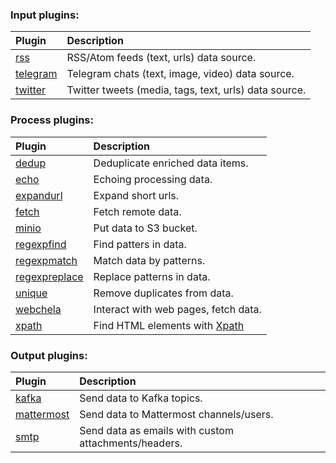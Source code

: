 ### Input plugins:

| Plugin                                                                                      | Description                                           |
|:--------------------------------------------------------------------------------------------|:------------------------------------------------------|
| [rss](https://github.com/livelace/gosquito/blob/master/docs/plugins/input/rss.md)           | RSS/Atom feeds (text, urls) data source.              |
| [telegram](https://github.com/livelace/gosquito/blob/master/docs/plugins/input/telegram.md) | Telegram chats (text, image, video) data source.      |
| [twitter](https://github.com/livelace/gosquito/blob/master/docs/plugins/input/twitter.md)   | Twitter tweets (media, tags, text, urls) data source. |

### Process plugins:

| Plugin                                                                                                  | Description                          |
|:--------------------------------------------------------------------------------------------------------|:-------------------------------------|
| [dedup](https://github.com/livelace/gosquito/blob/master/docs/plugins/process/dedup.md)                 | Deduplicate enriched data items.     |
| [echo](https://github.com/livelace/gosquito/blob/master/docs/plugins/process/echo.md)                   | Echoing processing data.             |
| [expandurl](https://github.com/livelace/gosquito/blob/master/docs/plugins/process/expandurl.md)         | Expand short urls.                   |
| [fetch](https://github.com/livelace/gosquito/blob/master/docs/plugins/process/fetch.md)                 | Fetch remote data.                   |
| [minio](https://github.com/livelace/gosquito/blob/master/docs/plugins/process/minio.md)                 | Put data to S3 bucket.               |
| [regexpfind](https://github.com/livelace/gosquito/blob/master/docs/plugins/process/regexpfind.md)       | Find patters in data.                |
| [regexpmatch](https://github.com/livelace/gosquito/blob/master/docs/plugins/process/regexpmatch.md)     | Match data by patterns.              |
| [regexpreplace](https://github.com/livelace/gosquito/blob/master/docs/plugins/process/regexpreplace.md) | Replace patterns in data.            |
| [unique](https://github.com/livelace/gosquito/blob/master/docs/plugins/process/unique.md)               | Remove duplicates from data.         |
| [webchela](https://github.com/livelace/gosquito/blob/master/docs/plugins/process/webchela.md)           | Interact with web pages, fetch data. |
| [xpath](https://github.com/livelace/gosquito/blob/master/docs/plugins/process/xpath.md)                 | Find HTML elements with [Xpath](https://en.wikipedia.org/wiki/XPath) |

### Output plugins:

| Plugin                                                                                           | Description                                          |
|:-------------------------------------------------------------------------------------------------|:-----------------------------------------------------|
| [kafka](https://github.com/livelace/gosquito/blob/master/docs/plugins/output/kafka.md)           | Send data to Kafka topics.                           |
| [mattermost](https://github.com/livelace/gosquito/blob/master/docs/plugins/output/mattermost.md) | Send data to Mattermost channels/users.              |
| [smtp](https://github.com/livelace/gosquito/blob/master/docs/plugins/output/smtp.md)             | Send data as emails with custom attachments/headers. |


